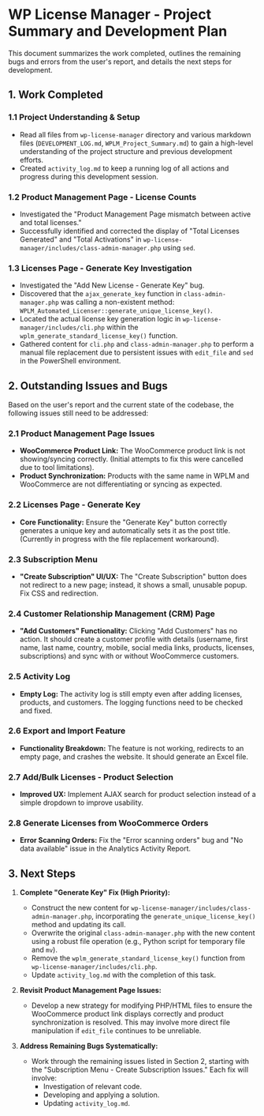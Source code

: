 # WP License Manager - Project Summary and Development Plan

This document summarizes the work completed, outlines the remaining bugs and errors from the user's report, and details the next steps for development.

## 1. Work Completed

### 1.1 Project Understanding & Setup
- Read all files from `wp-license-manager` directory and various markdown files (`DEVELOPMENT_LOG.md`, `WPLM_Project_Summary.md`) to gain a high-level understanding of the project structure and previous development efforts.
- Created `activity_log.md` to keep a running log of all actions and progress during this development session.

### 1.2 Product Management Page - License Counts
- Investigated the "Product Management Page mismatch between active and total licenses."
- Successfully identified and corrected the display of "Total Licenses Generated" and "Total Activations" in `wp-license-manager/includes/class-admin-manager.php` using `sed`.

### 1.3 Licenses Page - Generate Key Investigation
- Investigated the "Add New License - Generate Key" bug.
- Discovered that the `ajax_generate_key` function in `class-admin-manager.php` was calling a non-existent method: `WPLM_Automated_Licenser::generate_unique_license_key()`.
- Located the actual license key generation logic in `wp-license-manager/includes/cli.php` within the `wplm_generate_standard_license_key()` function.
- Gathered content for `cli.php` and `class-admin-manager.php` to perform a manual file replacement due to persistent issues with `edit_file` and `sed` in the PowerShell environment.

## 2. Outstanding Issues and Bugs

Based on the user's report and the current state of the codebase, the following issues still need to be addressed:

### 2.1 Product Management Page Issues
- **WooCommerce Product Link:** The WooCommerce product link is not showing/syncing correctly. (Initial attempts to fix this were cancelled due to tool limitations).
- **Product Synchronization:** Products with the same name in WPLM and WooCommerce are not differentiating or syncing as expected.

### 2.2 Licenses Page - Generate Key
- **Core Functionality:** Ensure the "Generate Key" button correctly generates a unique key and automatically sets it as the post title. (Currently in progress with the file replacement workaround).

### 2.3 Subscription Menu
- **"Create Subscription" UI/UX:** The "Create Subscription" button does not redirect to a new page; instead, it shows a small, unusable popup. Fix CSS and redirection.

### 2.4 Customer Relationship Management (CRM) Page
- **"Add Customers" Functionality:** Clicking "Add Customers" has no action. It should create a customer profile with details (username, first name, last name, country, mobile, social media links, products, licenses, subscriptions) and sync with or without WooCommerce customers.

### 2.5 Activity Log
- **Empty Log:** The activity log is still empty even after adding licenses, products, and customers. The logging functions need to be checked and fixed.

### 2.6 Export and Import Feature
- **Functionality Breakdown:** The feature is not working, redirects to an empty page, and crashes the website. It should generate an Excel file.

### 2.7 Add/Bulk Licenses - Product Selection
- **Improved UX:** Implement AJAX search for product selection instead of a simple dropdown to improve usability.

### 2.8 Generate Licenses from WooCommerce Orders
- **Error Scanning Orders:** Fix the "Error scanning orders" bug and "No data available" issue in the Analytics Activity Report.

## 3. Next Steps

1.  **Complete "Generate Key" Fix (High Priority):**
    - Construct the new content for `wp-license-manager/includes/class-admin-manager.php`, incorporating the `generate_unique_license_key()` method and updating its call.
    - Overwrite the original `class-admin-manager.php` with the new content using a robust file operation (e.g., Python script for temporary file and `mv`).
    - Remove the `wplm_generate_standard_license_key()` function from `wp-license-manager/includes/cli.php`.
    - Update `activity_log.md` with the completion of this task.

2.  **Revisit Product Management Page Issues:**
    - Develop a new strategy for modifying PHP/HTML files to ensure the WooCommerce product link displays correctly and product synchronization is resolved. This may involve more direct file manipulation if `edit_file` continues to be unreliable.

3.  **Address Remaining Bugs Systematically:**
    - Work through the remaining issues listed in Section 2, starting with the "Subscription Menu - Create Subscription Issues." Each fix will involve:
        - Investigation of relevant code.
        - Developing and applying a solution.
        - Updating `activity_log.md`.
